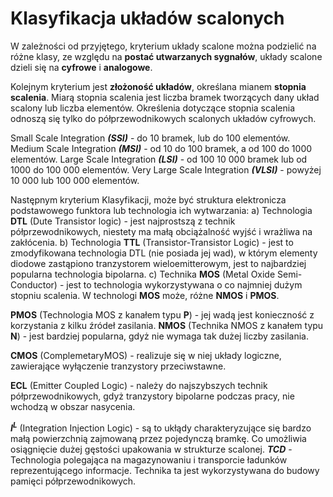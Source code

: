 # Klasyfikacja układów scalonych

W zależności od przyjętego, kryterium układy scalone można podzielić na różne klasy, ze względu na **postać utwarzanych sygnałów**, układy scalone dzieli się na **cyfrowe** i **analogowe**.

Kolejnym kryterium jest **złożoność układów**, określana mianem **stopnia scalenia**. Miarą stopnia scalenia jest liczba bramek tworzących dany układ scalony lub liczba elementów. Określenia dotyczące stopnia scalenia odnoszą się tylko do półprzewodnikowych scalonych układów cyfrowych.

Small Scale Integration       ***(SSI)*** - do 10 bramek, lub do 100 elementów. 
Medium Scale Integration      ***(MSI)*** - od 10 do 100 bramek, a od 100 do 1000 elementów. 
Large Scale Integration       ***(LSI)*** - od 100 10 000 bramek lub od 1000 do 100 000 elementów. 
Very Large Scale Integration ***(VLSI)*** - powyżej 10 000 lub 100 000 elementów. 

Następnym kryterium Klasyfikacji, może być struktura elektronicza podstawowego funktora lub technologia ich wytwarzania:
a) Technologia **DTL** (Dute Transistor logic) - jest najprostszą z technik półprzewodnikowych, niestety ma małą obciążalność wyjść i wrażliwa na zakłócenia.
b) Technologia **TTL** (Transistor-Transistor Logic) - jest to zmodyfikowana technologia DTL (nie posiada jej wad), w którym elementy diodowe zastąpiono tranzystorem wieloemitterowym, jest to najbardziej popularna technologia bipolarna.
c) Technika **MOS** (Metal Oxide Semi-Conductor) - jest to technologia wykorzystywana o co najmniej dużym stopniu scalenia. W technologi **MOS** może, różne **NMOS** i **PMOS**.

**PMOS** (Technologia MOS z kanałem typu **P**) - jej wadą jest konieczność z korzystania z kilku źródeł zasilania.
**NMOS** (Technika NMOS z kanałem typu **N**) - jest bardziej popularna, gdyż nie wymaga tak dużej liczby zasilania. 

**CMOS** (ComplemetaryMOS) - realizuje się w niej układy logiczne, zawierające wyłączenie tranzystory przeciwstawne.

**ECL** (Emitter Coupled Logic) - należy do najszybszych technik półprzewodnikowych, gdyż tranzystory bipolarne podczas pracy, nie wchodzą w obszar nasycenia.

***$I^L$*** (Integration Injection Logic) - są to ukłądy charakteryzujące się bardzo małą powierzchnią zajmowaną przez pojedynczą bramkę. Co umożliwia osiągnięcie dużej gęstości upakowania w strukturze scalonej.
***TCD*** - Technologia polegająca na magazynowaniu i transporcie ładunków reprezentującego informacje. Technika ta jest wykorzystywana do budowy pamięci półprzewodnikowych.
